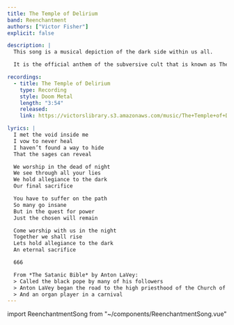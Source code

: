 ```yaml
---
title: The Temple of Delirium
band: Reenchantment
authors: ["Victor Fisher"]
explicit: false

description: |
  This song is a musical depiction of the dark side within us all.

  It is the official anthem of the subversive cult that is known as The Shadow Work Society.

recordings:
  - title: The Temple of Delirium
    type: Recording
    style: Doom Metal
    length: "3:54"
    released: 
    link: https://victorslibrary.s3.amazonaws.com/music/The+Temple+of+Delirium/The+Temple+of+Delirium.mp3

lyrics: |
  I met the void inside me
  I vow to never heal
  I haven’t found a way to hide
  That the sages can reveal

  We worship in the dead of night
  We see through all your lies
  We hold allegiance to the dark
  Our final sacrifice

  You have to suffer on the path
  So many go insane
  But in the quest for power
  Just the chosen will remain

  Come worship with us in the night
  Together we shall rise
  Lets hold allegiance to the dark
  An eternal sacrifice

  666

  From *The Satanic Bible* by Anton LaVey:
  > Called the black pope by many of his followers
  > Anton LaVey began the road to the high priesthood of the Church of Satan when he was only 16 years old
  > And an organ player in a carnival
---
```


import ReenchantmentSong from "~/components/ReenchantmentSong.vue"

<ReenchantmentSong :songData="$frontmatter" />

